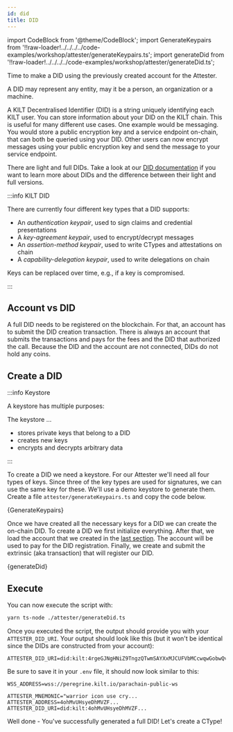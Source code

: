 ```yaml
---
id: did
title: DID
---
```


import CodeBlock from '@theme/CodeBlock';
import GenerateKeypairs from '!!raw-loader!../../../../code-examples/workshop/attester/generateKeypairs.ts';
import generateDid from '!!raw-loader!../../../../code-examples/workshop/attester/generateDid.ts';

Time to make a DID using the previously created account for the <span class="label-role attester">Attester</span>.

A DID may represent any entity, may it be a person, an organization or a machine.

A KILT Decentralised Identifier (DID) is a string uniquely identifying each KILT user.
You can store information about your DID on the KILT chain.
This is useful for many different use cases.
One example would be messaging.
You would store a public encryption key and a service endpoint on-chain, that can both be queried using your DID.
Other users can now encrypt messages using your public encryption key and send the message to your service endpoint.

There are light and full DIDs.
Take a look at our [DID documentation](/docs/sdk/core-feature/did) if you want to learn more about DIDs and the difference between their light and full versions.

:::info KILT DID

There are currently four different key types that a DID supports:

- An _authentication keypair_, used to sign claims and credential presentations
- A _key-agreement keypair_, used to encrypt/decrypt messages
- An _assertion-method keypair_, used to write CTypes and attestations on chain
- A _capability-delegation keypair_, used to write delegations on chain

Keys can be replaced over time, e.g., if a key is compromised.

:::

## Account vs DID

A full DID needs to be registered on the blockchain.
For that, an account has to submit the DID creation transaction.
There is always an account that submits the transactions and pays for the fees and the DID that authorized the call.
Because the DID and the account are not connected, DIDs do not hold any coins.

## Create a DID

:::info Keystore

A keystore has multiple purposes:

The keystore ...

- stores private keys that belong to a DID
- creates new keys
- encrypts and decrypts arbitrary data

:::

To create a DID we need a keystore.
For our <span class="label-role attester">Attester</span> we'll need all four types of keys.
Since three of the key types are used for signatures, we can use the same key for these.
We'll use a demo keystore to generate them.
Create a file `attester/generateKeypairs.ts` and copy the code below.

<CodeBlock className="language-js" title="attester/generateKeypairs.ts">
  {GenerateKeypairs}
</CodeBlock>

Once we have created all the necessary keys for a DID we can create the on-chain DID.
To create a DID we first initialize everything.
After that, we load the account that we created in the [last section](./01-account.md).
The account will be used to pay for the DID registration.
Finally, we create and submit the extrinsic (aka transaction) that will register our DID.

<CodeBlock className="language-js" title="attester/generateDid.ts">
  {generateDid}
</CodeBlock>

## Execute

You can now execute the script with:

```bash
yarn ts-node ./attester/generateDid.ts
```

Once you executed the script, the output should provide you with your `ATTESTER_DID_URI`.
Your output should look like this (but it won't be identical since the DIDs are constructed from your account):

```
ATTESTER_DID_URI=did:kilt:4rgeGJNgHNiZ9TngzQTwmSAYXxMJCUFVbMCcwqwGobwQvc9X
```

Be sure to save it in your `.env` file, it should now look similar to this:

```env title=".env"
WSS_ADDRESS=wss://peregrine.kilt.io/parachain-public-ws

ATTESTER_MNEMONIC="warrior icon use cry...
ATTESTER_ADDRESS=4ohMvUHsyeDhMVZF...
ATTESTER_DID_URI=did:kilt:4ohMvUHsyeDhMVZF...
```

Well done - You've successfully generated a full DID! Let's create a CType!
